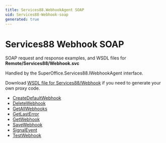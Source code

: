 ```yaml
---
title: Services88.WebhookAgent SOAP
uid: Services88-Webhook-soap
generated: true
---
```


# Services88 Webhook SOAP

SOAP request and response examples, and WSDL files for **Remote/Services88/Webhook.svc**

Handled by the <see cref="T:SuperOffice.Services88.IWebhookAgent">SuperOffice.Services88.IWebhookAgent</see> interface.



Download [WSDL file for Services88/Webhook](../Services88-Webhook.md) if you need to generate your own proxy code.

* [CreateDefaultWebhook](CreateDefaultWebhook.md)
* [DeleteWebhook](DeleteWebhook.md)
* [GetAllWebhooks](GetAllWebhooks.md)
* [GetLastError](GetLastError.md)
* [GetWebhook](GetWebhook.md)
* [SaveWebhook](SaveWebhook.md)
* [SignalEvent](SignalEvent.md)
* [TestWebhook](TestWebhook.md)

